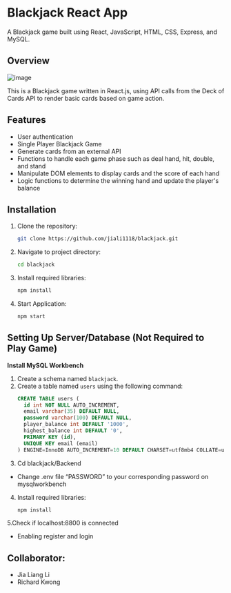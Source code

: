 # Blackjack React App

A Blackjack game built using React, JavaScript, HTML, CSS, Express, and MySQL.

## Overview
![image](https://github.com/jiali1118/blackjack/assets/107276305/f907f4f0-6c74-490d-907e-22d75a43bc44)

This is a Blackjack game written in React.js, using API calls from the Deck of Cards API to render basic cards based on game action.

## Features

- User authentication
- Single Player Blackjack Game
- Generate cards from an external API
- Functions to handle each game phase such as deal hand, hit, double, and stand
- Manipulate DOM elements to display cards and the score of each hand
- Logic functions to determine the winning hand and update the player's balance

## Installation

1. Clone the repository:
   ```bash
   git clone https://github.com/jiali1118/blackjack.git

2. Navigate to project directory:
   ```bash
   cd blackjack
3. Install required libraries:
    ```bash
   npm install
4. Start Application:
    ```bash
    npm start

## Setting Up Server/Database (Not Required to Play Game)

**Install MySQL Workbench**

1. Create a schema named `blackjack`.
2. Create a table named `users` using the following command:
   ```sql
   CREATE TABLE users (
     id int NOT NULL AUTO_INCREMENT,
     email varchar(35) DEFAULT NULL,
     password varchar(100) DEFAULT NULL,
     player_balance int DEFAULT '1000',
     highest_balance int DEFAULT '0',
     PRIMARY KEY (id),
     UNIQUE KEY email (email)
   ) ENGINE=InnoDB AUTO_INCREMENT=10 DEFAULT CHARSET=utf8mb4 COLLATE=utf8mb4_0900_ai_ci;


3. Cd blackjack/Backend
- Change .env file “PASSWORD” to your corresponding password on mysqlworkbench

4. Install required libraries:
    ```bash
   npm install

5.Check if localhost:8800 is connected
- Enabling register and login

## Collaborator:
- Jia Liang Li
- Richard Kwong
